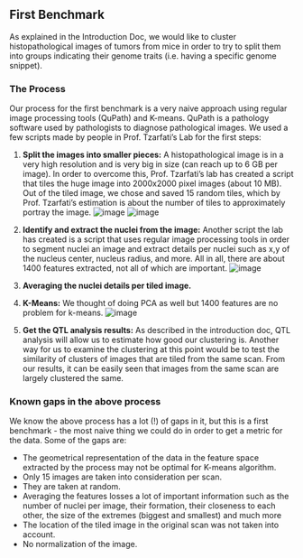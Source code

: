 ## First Benchmark
As explained in the Introduction Doc, we would like to cluster histopathological images of tumors from mice in order to try to split them into groups indicating their genome traits (i.e. having a specific genome snippet).

### The Process
Our process for the first benchmark is a very naive approach using regular image processing tools (QuPath) and K-means.
QuPath is a pathology software used by pathologists to diagnose pathological images. We used a few scripts made by people in Prof. Tzarfati’s Lab for the first steps:
1. __Split the images into smaller pieces:__
A histopathological image is in a very high resolution and is very big in size (can reach up to 6 GB per image). In order to overcome this, Prof. Tzarfati’s lab has created a script that tiles the huge image into 2000x2000 pixel images (about 10 MB). Out of the tiled image, we chose and saved 15 random tiles, which by Prof. Tzarfati’s estimation is about the number of tiles to approximately portray the image.
 ![image](https://user-images.githubusercontent.com/23155874/84882257-a8fe2680-b097-11ea-813c-1792434eab61.png)
![image](https://user-images.githubusercontent.com/23155874/84882360-ccc16c80-b097-11ea-8a30-b2fc76011b47.png)

2. __Identify and extract the nuclei from the image:__
Another script the lab has created is a script that uses regular image processing tools in order to segment nuclei an image and extract details per nuclei such as x,y of the nucleus center, nucleus radius, and more. All in all, there are about 1400 features extracted, not all of which are important.
![image](https://user-images.githubusercontent.com/23155874/84882400-dfd43c80-b097-11ea-8e04-0d7d96c9b406.png)

3. __Averaging the nuclei details per tiled image.__
4. __K-Means:__
	We thought of doing PCA as well but 1400 features are no problem for k-means.
![image](https://user-images.githubusercontent.com/23155874/84882461-f67a9380-b097-11ea-9c3b-92c21bca270c.png)

5. __Get the QTL analysis results:__ As described in the introduction doc, QTL analysis will allow us to estimate how good our clustering is. 
Another way for us to examine the clustering at this point would be to test the similarity of clusters of images that are tiled from the same scan.
From our results, it can be easily seen that images from the same scan are largely clustered the same.

### Known gaps in the above process
We know the above process has a lot (!) of gaps in it, but this is a first benchmark - the most naive thing we could do in order to get a metric for the data. Some of the gaps are:
* The geometrical representation of the data in the feature space extracted by the process may not be optimal for K-means algorithm.
* Only 15 images are taken into consideration per scan.
* They are taken at random.
* Averaging the features losses a lot of important information such as the number of nuclei per image, their formation, their closeness to each other, the size of the extremes (biggest and smallest) and much more
* The location of the tiled image in the original scan was not taken into account.
* No normalization of the image.


